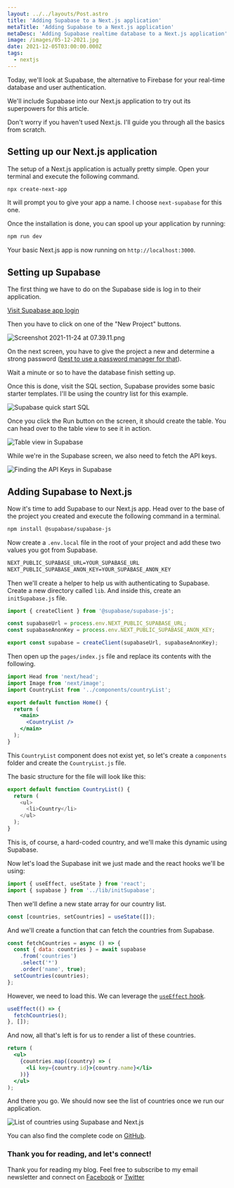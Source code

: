 ```yaml
---
layout: ../../layouts/Post.astro
title: 'Adding Supabase to a Next.js application'
metaTitle: 'Adding Supabase to a Next.js application'
metaDesc: 'Adding Supabase realtime database to a Next.js application'
image: /images/05-12-2021.jpg
date: 2021-12-05T03:00:00.000Z
tags:
  - nextjs
---
```


Today, we'll look at Supabase, the alternative to Firebase for your real-time database and user authentication.

We'll include Supabase into our Next.js application to try out its superpowers for this article.

Don't worry if you haven't used Next.js. I'll guide you through all the basics from scratch.

## Setting up our Next.js application

The setup of a Next.js application is actually pretty simple.
Open your terminal and execute the following command.

```bash
npx create-next-app
```

It will prompt you to give your app a name. I choose `next-supabase` for this one.

Once the installation is done, you can spool up your application by running:

```bash
npm run dev
```

Your basic Next.js app is now running on `http://localhost:3000`.

## Setting up Supabase

The first thing we have to do on the Supabase side is log in to their application.

[Visit Supabase app login](https://app.supabase.io/)

Then you have to click on one of the "New Project" buttons.

![Screenshot 2021-11-24 at 07.39.11.png](https://cdn.hashnode.com/res/hashnode/image/upload/v1637725177355/4Zotjd0XW.png)

On the next screen, you have to give the project a new and determine a strong password ([best to use a password manager for that](https://daily-dev-tips.com/posts/top-5-password-managers-for-mac/)).

Wait a minute or so to have the database finish setting up.

Once this is done, visit the SQL section, Supabase provides some basic starter templates.
I'll be using the country list for this example.

![Supabase quick start SQL](https://cdn.hashnode.com/res/hashnode/image/upload/v1637725704468/CV9hd0vqV5.png)

Once you click the Run button on the screen, it should create the table.
You can head over to the table view to see it in action.

![Table view in Supabase](https://cdn.hashnode.com/res/hashnode/image/upload/v1637725783484/Vb6fMQ_I_.png)

While we're in the Supabase screen, we also need to fetch the API keys.

![Finding the API Keys in Supabase](https://cdn.hashnode.com/res/hashnode/image/upload/v1637726117950/3MdL1hz64.png)

## Adding Supabase to Next.js

Now it's time to add Supabase to our Next.js app.
Head over to the base of the project you created and execute the following command in a terminal.

```bash
npm install @supabase/supabase-js
```

Now create a `.env.local` file in the root of your project and add these two values you got from Supabase.

```txt
NEXT_PUBLIC_SUPABASE_URL=YOUR_SUPABASE_URL
NEXT_PUBLIC_SUPABASE_ANON_KEY=YOUR_SUPABASE_ANON_KEY
```

Then we'll create a helper to help us with authenticating to Supabase.
Create a new directory called `lib`. And inside this, create an `initSupabase.js` file.

```js
import { createClient } from '@supabase/supabase-js';

const supabaseUrl = process.env.NEXT_PUBLIC_SUPABASE_URL;
const supabaseAnonKey = process.env.NEXT_PUBLIC_SUPABASE_ANON_KEY;

export const supabase = createClient(supabaseUrl, supabaseAnonKey);
```

Then open up the `pages/index.js` file and replace its contents with the following.

```jsx
import Head from 'next/head';
import Image from 'next/image';
import CountryList from '../components/countryList';

export default function Home() {
  return (
    <main>
      <CountryList />
    </main>
  );
}
```

This `CountryList` component does not exist yet, so let's create a `components` folder and create the `CountryList.js` file.

The basic structure for the file will look like this:

```js
export default function CountryList() {
  return (
    <ul>
      <li>Country</li>
    </ul>
  );
}
```

This is, of course, a hard-coded country, and we'll make this dynamic using Supabase.

Now let's load the Supabase init we just made and the react hooks we'll be using:

```js
import { useEffect, useState } from 'react';
import { supabase } from '../lib/initSupabase';
```

Then we'll define a new state array for our country list.

```js
const [countries, setCountries] = useState([]);
```

And we'll create a function that can fetch the countries from Supabase.

```js
const fetchCountries = async () => {
  const { data: countries } = await supabase
    .from('countries')
    .select('*')
    .order('name', true);
  setCountries(countries);
};
```

However, we need to load this. We can leverage the [`useEffect` hook](https://daily-dev-tips.com/posts/react-basics-explaining-the-useeffect-hook/).

```js
useEffect(() => {
  fetchCountries();
}, []);
```

And now, all that's left is for us to render a list of these countries.

```jsx
return (
  <ul>
    {countries.map((country) => (
      <li key={country.id}>{country.name}</li>
    ))}
  </ul>
);
```

And there you go. We should now see the list of countries once we run our application.

![List of countries using Supabase and Next.js](https://cdn.hashnode.com/res/hashnode/image/upload/v1637727398762/OQj_-gmcm.png)

You can also find the complete code on [GitHub](https://github.com/rebelchris/next-supabase).

### Thank you for reading, and let's connect!

Thank you for reading my blog. Feel free to subscribe to my email newsletter and connect on [Facebook](https://www.facebook.com/DailyDevTipsBlog) or [Twitter](https://twitter.com/DailyDevTips1)
